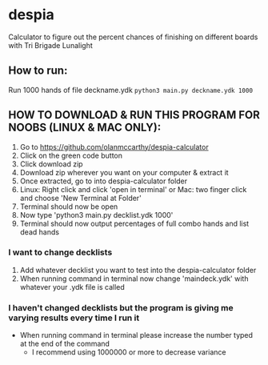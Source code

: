 # despia
Calculator to figure out the percent chances of finishing on different boards with Tri Brigade Lunalight

## How to run:
Run 1000 hands of file deckname.ydk
```python3 main.py deckname.ydk 1000```


## HOW TO DOWNLOAD & RUN THIS PROGRAM FOR NOOBS (LINUX & MAC ONLY):
1. Go to https://github.com/olanmccarthy/despia-calculator
2. Click on the green code button
3. Click download zip
4. Download zip wherever you want on your computer & extract it
5. Once extracted, go to into despia-calculator folder
6. Linux: Right click and click 'open in terminal' or Mac: two finger click and choose 'New Terminal at Folder'
7. Terminal should now be open
8. Now type 'python3 main.py decklist.ydk 1000'
9. Terminal should now output percentages of full combo hands and list dead hands

### I want to change decklists
1. Add whatever decklist you want to test into the despia-calculator folder
2. When running command in terminal now change 'maindeck.ydk' with whatever your .ydk file is called

### I haven't changed decklists but the program is giving me varying results every time I run it
- When running command in terminal please increase the number typed at the end of the command
    - I recommend using 1000000 or more to decrease variance